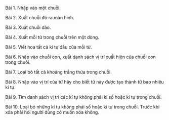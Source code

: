 Bài 1. Nhập vào một chuỗi.

Bài 2. Xuất chuỗi đó ra màn hình.

Bài 3. Xuất chuỗi đảo.

Bài 4. Xuất mỗi từ trong chuỗi trên một dòng.

Bài 5. Viết hoa tất cả kí tự đầu của mỗi từ.

Bài 6. Nhập vào chuỗi con, xuất danh sách vị trí xuất hiện của chuỗi con trong chuỗi.

Bài 7. Loại bỏ tất cả khoảng trắng thừa trong chuỗi.

Bài 8. Nhập vào vị trí của từ hãy cho biết từ này được tạo thành từ bao nhiêu kí tự.

Bài 9. Tìm danh sách vị trí các kí tự không phải kí số hoặc kí tự trong chuỗi.

Bài 10. Loại bỏ những kí tự không phải số hoặc kí tự trong chuỗi. Trước khi xóa phải hỏi người dùng có muốn xóa không.
